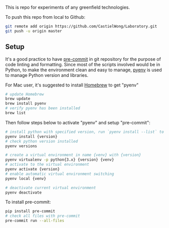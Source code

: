 
This is repo for experiments of any greenfield technologies.

To push this repo from local to Github:

```sh
git remote add origin https://github.com/CastielWong/Laboratory.git
git push -u origin master
```

## Setup

It's a good practice to have [pre-commit](https://pre-commit.com/) in git repository for the purpose of code linting and formatting. Since most of the scripts involved would be in Python, to make the environment clean and easy to manage, [pyenv](https://github.com/pyenv/pyenv) is used to manage Python version and libraries.

For Mac user, it's suggested to install [Homebrew](https://brew.sh/) to get "pyenv"

```sh
# update Homebrew
brew update
brew install pyenv
# verify pyenv has been installed
brew list
```

Then follow steps below to activate "pyenv" and setup "pre-commit":

```sh
# install python with specified version, run `pyenv install --list` to check what version is available
pyenv install {version}
# check python version installed
pyenv versions

# create a virtual environment in name {venv} with {version}
pyenv virtualenv -p python{3.x} {version} {venv}
# activate to the virtual environment
pyenv activate {version}
# enable automatic virtual environment switching
pyenv local {venv}

# deactivate current virtual environment
pyenv deactivate
```

To install pre-commit:

```sh
pip install pre-commit
# check all files with pre-commit
pre-commit run --all-files
```

